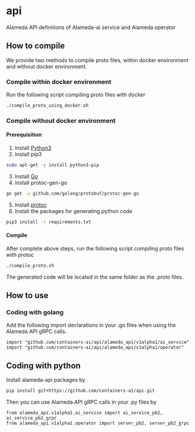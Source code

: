 # api

Alameda API definitions of Alameda-ai service and Alameda operator

## How to compile

We provide two methods to compile proto files, within docker environment and without docker environment.

### Compile within docker environment

Run the following script compiling proto files with docker
```bash
./compile_proto_using_docker.sh
```
### Compile without docker environment

#### Prerequisition

1. Install [Python3](https://www.python.org/downloads/)
2. Install pip3
```bash
sudo apt-get -y install python3-pip
```
3. Install [Go](https://golang.org/dl/)
4. Install protoc-gen-go
```bash
go get -u github.com/golang/protobuf/protoc-gen-go
```
5. Install [protoc](https://github.com/protocolbuffers/protobuf/releases)
6. Install the packages for generating python code
```bash
pip3 install -r requirements.txt
```

#### Compile 

After complete above steps, run the following script compiling proto files with protoc
```bash
./compile_proto.sh
```

The generated code will be located in the same folder as the .proto files.

## How to use

### Coding with golang

Add the following import declarations in your .go files when using the Alameda API gRPC calls.
```
import "github.com/containers-ai/api/alameda_api/v1alpha1/ai_service"
import "github.com/containers-ai/api/alameda_api/v1alpha1/operator"
```

## Coding with python

Install alameda-api packages by
```bash
pip install git+https://github.com/containers-ai/api.git
```
Then you can use Alameda API gRPC calls in your .py files by
```
from alameda_api.v1alpha1.ai_service import ai_service_pb2, ai_service_pb2_grpc
from alameda_api.v1alpha1.operator import server_pb2, server_pb2_grpc

```
